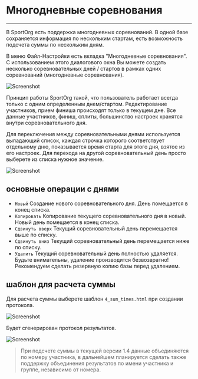 # Многодневные соревнования

___

В SportOrg есть поддержка многодневных соревнований. В одной базе сохраняется информация по нескольким стартам, есть возможность подсчета суммы по нескольким дням.


В меню Файл-Настройки есть вкладка "Многодневные соревнования". С использованием этого диалогового окна Вы можете создать несколько соревновательных дней / стартов в рамках одних соревнований (многодневные соревнования).

![Screenshot](img/multiday_001.png)

Принцип работы SportOrg такой, что пользователь работает всегда только с одним определенным днем/стартом. Редактирование участников, прием финиша происходят только в текущем дне. 
Все данные участников, финиш, сплиты, большинство настроек хранятся внутри соревновательного дня. 


Для переключения между соревновательными днями используется выпадающий список, каждая строчка которого соответствует отдельному дню, показывается время старта для этого дня, взятое из его настроек.
Для перехода на другой соревновательный день просто выберете из списка нужное значение.

![Screenshot](img/multiday_002.png)

## основные операции с днями

* `Новый` Создание нового соревновательного дня. День помещается в конец списка.
* `Копировать` Копирование текущего соревновательного дня в новый. Новый день помещается в конец списка.
* `Сдвинуть вверх` Текущий соревновательный день перемещается выше по списку.
* `Сдвинуть вниз` Текущий соревновательный день перемещается ниже по списку.
* `Удалить` Текущий соревновательный день полностью удаляется. Будьте внимательны, удаление производится безвозвратно! Рекомендуем сделать резервную копию базы перед удалением.

## шаблон для расчета суммы

Для расчета суммы выберете шаблон `4_sum_times.html` при создании протокола.

![Screenshot](img/multiday_003.png)

Будет сгенерирован протокол результатов. 

![Screenshot](img/multiday_004.png)
> При подсчете суммы в текущей версии 1.4 данные объединяются по номеру участника, в дальнейшем планируется сделать также поддержку объединения результатов по имени участника и группе, независимо от номера. 
